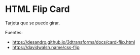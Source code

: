 # HTML Flip Card

Tarjeta que se puede girar.

Fuentes:
* https://desandro.github.io/3dtransforms/docs/card-flip.html
* https://davidwalsh.name/css-flip